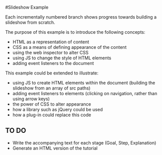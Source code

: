 #Slideshow Example

Each incrementally numbered branch shows progress towards building a slideshow from scratch.

The purpose of this example is to introduce the following concepts:

* HTML as a representation of content
* CSS as a means of defining appearance of the content
* using the web inspector to alter CSS
* using JS to change the style of HTML elements
* adding event listeners to the document

This example could be extended to illustrate:
* using JS to create HTML elements within the document
  (building the slideshow from an array of src paths)
* adding event listeners to elements
  (clicking on navigation, rather than using arrow keys)
* the power of CSS to alter appearance
* how a library such as jQuery could be used
* how a plug-in could replace this code

## TO DO

* Write the accompanying text for each stage (Goal, Step, Explanation)
* Generate an HTML version of the tutorial
